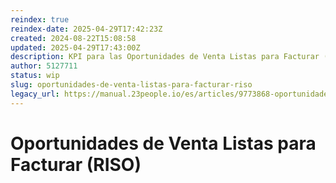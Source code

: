 ```yaml
---
reindex: true
reindex-date: 2025-04-29T17:42:23Z
created: 2024-08-22T15:08:58
updated: 2025-04-29T17:43:00Z
description: KPI para las Oportunidades de Venta Listas para Facturar (RISO)
author: 5127711
status: wip
slug: oportunidades-de-venta-listas-para-facturar-riso
legacy_url: https://manual.23people.io/es/articles/9773868-oportunidades-de-venta-listas-para-facturar-riso
---
```


# Oportunidades de Venta Listas para Facturar (RISO)
